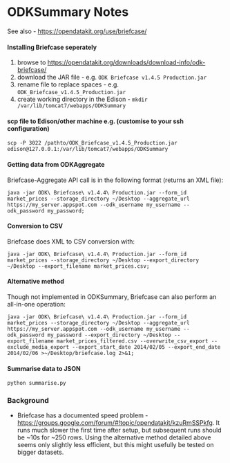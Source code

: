 # ODKSummary Notes

See also - https://opendatakit.org/use/briefcase/

#### Installing Briefcase seperately

1. browse to https://opendatakit.org/downloads/download-info/odk-briefcase/
2. download the JAR file - e.g. `ODK Briefcase v1.4.5 Production.jar`
3. rename file to replace spaces - e.g. `ODK_Briefcase_v1.4.5_Production.jar`
4. create working directory in the Edison - `mkdir /var/lib/tomcat7/webapps/ODKSummary`

#### scp file to Edison/other machine e.g. (customise to your ssh configuration)

`scp -P 3022 /pathto/ODK_Briefcase_v1.4.5_Production.jar edison@127.0.0.1:/var/lib/tomcat7/webapps/ODKSummary`

#### Getting data from ODKAggregate

Briefcase-Aggregate API call is in the following format (returns an XML file):

`java -jar ODK\ Briefcase\ v1.4.4\ Production.jar --form_id market_prices --storage_directory ~/Desktop --aggregate_url https://my_server.appspot.com --odk_username my_username --odk_password my_password;`

#### Conversion to CSV

Briefcase does XML to CSV conversion with:

`java -jar ODK\ Briefcase\ v1.4.4\ Production.jar --form_id market_prices --storage_directory ~/Desktop --export_directory ~/Desktop --export_filename market_prices.csv;`

#### Alternative method

Though not implemented in ODKSummary, Briefcase can also perform an all-in-one operation:

`java -jar ODK\ Briefcase\ v1.4.4\ Production.jar --form_id market_prices --storage_directory ~/Desktop --aggregate_url https://my_server.appspot.com --odk_username my_username --odk_password my_password --export_directory ~/Desktop --export_filename market_prices_filtered.csv --overwrite_csv_export --exclude_media_export --export_start_date 2014/02/05 --export_end_date 2014/02/06 >~/Desktop/briefcase.log 2>&1;`

#### Summarise data to JSON

`python summarise.py`

### Background

- Briefcase has a documented speed problem - https://groups.google.com/forum/#!topic/opendatakit/kzuRmSSPkfg.  It runs much slower the first time after setup, but subsequent runs should be ~10s for ~250 rows.  Using the alternative method detailed above seems only slightly less efficient, but this might usefully be tested on bigger datasets.

